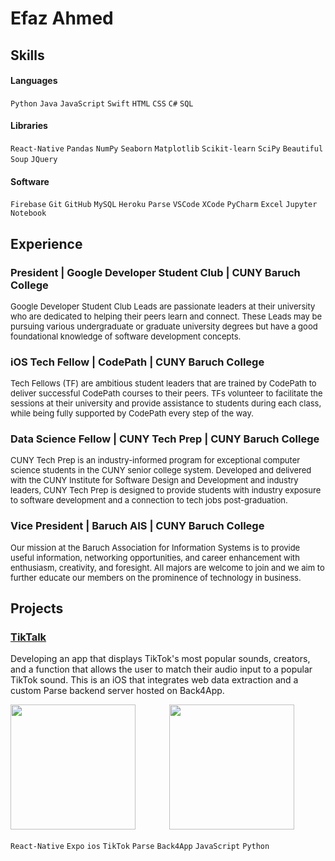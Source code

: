 # Efaz Ahmed



## Skills

#### Languages
`Python` `Java` `JavaScript` `Swift` `HTML` `CSS` `C#` `SQL`
#### Libraries
`React-Native` `Pandas` `NumPy` `Seaborn` `Matplotlib` `Scikit-learn` `SciPy` `Beautiful Soup` `JQuery`
#### Software
`Firebase` `Git` `GitHub` `MySQL` `Heroku` `Parse` `VSCode` `XCode` `PyCharm` `Excel` `Jupyter Notebook`



## Experience

### President | Google Developer Student Club | CUNY Baruch College
<font size='2'>Google Developer Student Club Leads are passionate leaders at their university who are dedicated to helping their peers learn and connect. These Leads may be pursuing various undergraduate or graduate university degrees but have a good foundational knowledge of software development concepts.</font>

### iOS Tech Fellow | CodePath | CUNY Baruch College
<font size='2'>Tech Fellows (TF) are ambitious student leaders that are trained by CodePath to deliver successful CodePath courses to their peers. TFs volunteer to facilitate the sessions at their university and provide assistance to students during each class, while being fully supported by CodePath every step of the way.</font>

### Data Science Fellow | CUNY Tech Prep | CUNY Baruch College
<font size='2'>CUNY Tech Prep is an industry-informed program for exceptional computer science students in the CUNY senior college system. Developed and delivered with the CUNY Institute for Software Design and Development and industry leaders, CUNY Tech Prep is designed to provide students with industry exposure to software development and a connection to tech jobs post-graduation.</font>

### Vice President | Baruch AIS | CUNY Baruch College
<font size='2'>Our mission at the Baruch Association for Information Systems is to provide useful information, networking opportunities, and career enhancement with enthusiasm, creativity, and foresight. All majors are welcome to join and we aim to further educate our members on the prominence of technology in business.</font>

## Projects

### [TikTalk](https://github.com/EfazAhmed/TikTalk-App) 

Developing an app that displays TikTok's most popular sounds, creators, and a function that allows the user to match their audio input to a popular TikTok sound. This is an iOS that integrates web data extraction and a custom Parse backend server hosted on Back4App.

<img style="width: 200px" src="https://imgur.com/un3k9Nl.gif">
<img style="width: 200px; margin-left: 50px" src="https://imgur.com/yHydKDI.png">

`React-Native` `Expo` `ios` `TikTok` `Parse` `Back4App` `JavaScript` `Python`






